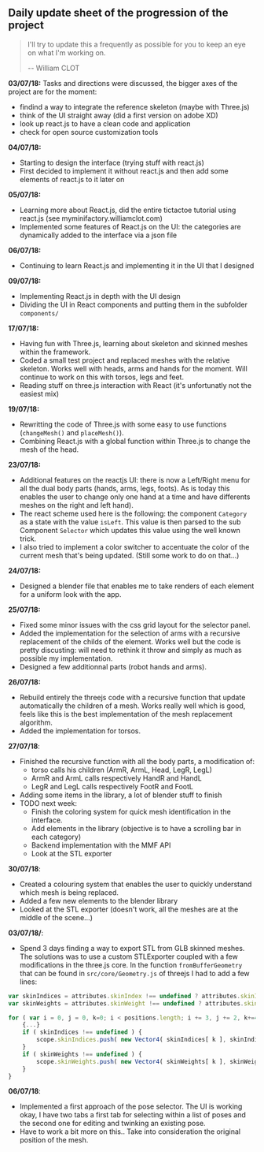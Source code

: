 ## Daily update sheet of the progression of the project

> I'll try to update this a frequently as possible for you to keep an eye on what I'm working on.
>
> -- William CLOT


**03/07/18:**
Tasks and directions were discussed, the bigger axes of the project are for the moment:

- findind a way to integrate the reference skeleton (maybe with Three.js)
- think of the UI straight away (did a first version on adobe XD)
- look up react.js to have a clean code and application
- check for open source customization tools

**04/07/18:**

- Starting to design the interface (trying stuff with react.js)
- First decided to implement it without react.js and then add some elements of react.js to it later on

**05/07/18:**

- Learning more about React.js, did the entire tictactoe tutorial using react.js (see myminifactory.williamclot.com)
- Implemented some features of React.js on the UI: the categories are dynamically added to the interface via a json file


**06/07/18:**

- Continuing to learn React.js and implementing it in the UI that I designed

**09/07/18:**

- Implementing React.js in depth with the UI design
- Dividing the UI in React components and putting them in the subfolder `components/`

**17/07/18:**

- Having fun with Three.js, learning about skeleton and skinned meshes within the framework. 
- Coded a small test project and replaced meshes with the relative skeleton. Works well with heads, arms and hands for the moment. Will continue to work on this with torsos, legs and feet.
- Reading stuff on three.js interaction with React (it's unfortunatly not the easiest mix)

**19/07/18:**

- Rewritting the code of Three.js with some easy to use functions (`changeMesh()` and `placeMesh()`).
- Combining React.js with a global function within Three.js to change the mesh of the head.

**23/07/18:**

- Additional features on the reactjs UI: there is now a Left/Right menu for all the dual body parts (hands, arms, legs, foots). As is today this enables the user to change only one hand at a time and have differents meshes on the right and left hand).
- The react scheme used here is the following: the component `Category` as a state with the value `isLeft`. This value is then parsed to the sub Component `Selector` which updates this value using the well known trick. 
- I also tried to implement a color switcher to accentuate the color of the current mesh that's being updated. (Still some work to do on that...)
  
**24/07/18:**

- Designed a blender file that enables me to take renders of each element for a uniform look with the app.

**25/07/18:**

- Fixed some minor issues with the css grid layout for the selector panel.
- Added the implementation for the selection of arms with a recursive replacement of the childs of the element. Works well but the code is pretty discusting: will need to rethink it throw and simply as much as possible my implementation.
- Designed a few additionnal parts (robot hands and arms).

**26/07/18:**

- Rebuild entirely the threejs code with a recursive function that update automatically the children of a mesh. Works really well which is good, feels like this is the best implementation of the mesh replacement algorithm.
- Added the implementation for torsos.

**27/07/18**:

- Finished the recursive function with all the body parts, a modification of:
    - torso calls his children (ArmR, ArmL, Head, LegR, LegL)
    - ArmR and ArmL calls respectively HandR and HandL
    - LegR and LegL calls respectively FootR and FootL
- Adding some items in the library, a lot of blender stuff to finish
- TODO next week:
    - Finish the coloring system for quick mesh identification in the interface. 
    - Add elements in the library (objective is to have a scrolling bar in each category)
    - Backend implementation with the MMF API
    - Look at the STL exporter

**30/07/18**:

- Created a colouring system that enables the user to quickly understand which mesh is being replaced.
- Added a few new elements to the blender library
- Looked at the STL exporter (doesn't work, all the meshes are at the middle of the scene...)

**03/07/18/**:

- Spend 3 days finding a way to export STL from GLB skinned meshes. The solutions was to use a custom STLExporter coupled with a few modifications in the three.js core. In the function `fromBufferGeometry` that can be found in `src/core/Geometry.js` of threejs I had to add a few lines:

```js
var skinIndices = attributes.skinIndex !== undefined ? attributes.skinIndex.array : undefined;
var skinWeights = attributes.skinWeight !== undefined ? attributes.skinWeight.array : undefined;

for ( var i = 0, j = 0, k=0; i < positions.length; i += 3, j += 2, k+=4 ) {
    {...}
    if ( skinIndices !== undefined ) {
        scope.skinIndices.push( new Vector4( skinIndices[ k ], skinIndices[ k + 1 ], skinIndices[ k + 2 ], skinIndices[ k + 3 ] ) );
    }
	if ( skinWeights !== undefined ) {
		scope.skinWeights.push( new Vector4( skinWeights[ k ], skinWeights[ k + 1 ], skinWeights[ k + 2 ], skinWeights[ k + 3 ] ) );
	}
}
```

**06/07/18**:

- Implemented a first approach of the pose selector. The UI is working okay, I have two tabs a first tab for selecting within a list of poses and the second one for editing and twinking an existing pose. 
- Have to work a bit more on this.. Take into consideration the original position of the mesh.
